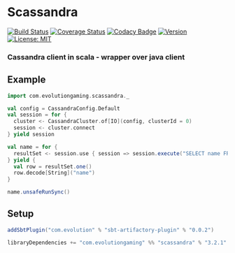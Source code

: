 # Scassandra
[![Build Status](https://github.com/evolution-gaming/scassandra/workflows/CI/badge.svg)](https://github.com/evolution-gaming/scassandra/actions?query=workflow%3ACI)
[![Coverage Status](https://coveralls.io/repos/github/evolution-gaming/scassandra/badge.svg?branch=master)](https://coveralls.io/github/evolution-gaming/scassandra?branch=master)
[![Codacy Badge](https://app.codacy.com/project/badge/Grade/0d7a08d9bb95457f95cded06e8c2177c)](https://app.codacy.com/gh/evolution-gaming/scassandra/dashboard?utm_source=gh&utm_medium=referral&utm_content=&utm_campaign=Badge_grade)
[![Version](https://img.shields.io/badge/version-click-blue)](https://evolution.jfrog.io/artifactory/api/search/latestVersion?g=com.evolutiongaming&a=scassandra_2.13&repos=public)
[![License: MIT](https://img.shields.io/badge/License-MIT-yellowgreen.svg)](https://opensource.org/licenses/MIT)

### Cassandra client in scala - wrapper over java client

## Example

```scala
import com.evolutiongaming.scassandra._

val config = CassandraConfig.Default
val session = for {
  cluster <- CassandraCluster.of[IO](config, clusterId = 0)
  session <- cluster.connect
} yield session

val name = for {
  resultSet <- session.use { session => session.execute("SELECT name FROM users") }
} yield {
  val row = resultSet.one()
  row.decode[String]("name")
}

name.unsafeRunSync()
``` 

## Setup

```scala
addSbtPlugin("com.evolution" % "sbt-artifactory-plugin" % "0.0.2")

libraryDependencies += "com.evolutiongaming" %% "scassandra" % "3.2.1"
```
